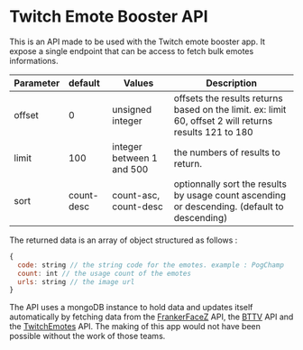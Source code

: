# Twitch Emote Booster API

This is an API made to be used with the Twitch emote booster app. It expose a single endpoint that can be access to fetch bulk emotes informations.

| Parameter     | default       | Values                    | Description                                                                                            |
| ------------- |:-------------| -------------------------| ------------------------------------------------------------------------------------------------------|
| offset        | 0             | unsigned integer          | offsets the results returns based on the limit. ex: limit 60, offset 2 will returns results 121 to 180 |
| limit         | 100           | integer between 1 and 500 | the numbers of results to return. |
| sort          | count-desc    | count-asc, count-desc     | optionnally sort the results by usage count ascending or descending. (default to descending) |

The returned data is an array of object structured as follows :

```javascript
{
  code: string // the string code for the emotes. example : PogChamp
  count: int // the usage count of the emotes
  urls: string // the image url
}
```

The API uses a mongoDB instance to hold data and updates itself automatically by fetching data from the [FrankerFaceZ](https://www.frankerfacez.com/) API, the [BTTV](ttps://betterttv.com/) API and the [TwitchEmotes](https://twitchemotes.com/) API. The making of this app would not have been possible without the work of those teams.

